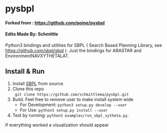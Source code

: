 # pysbpl
#### Forked from : https://github.com/poine/pysbpl
#### Edits Made By: Schmittle

Python3 bindings and utilities for SBPL ( Search Based Planning Library, see https://github.com/sbpl/sbpl ). Just the bindings for ARASTAR and EnvironmentNAVXYTHETALAT.


## Install & Run
1. Install [SBPL](https://github.com/sbpl/sbpl) from source.  
2. Clone this repo  
    ` git clone https://github.com/schmittlema/pysbpl.git` 
3. Build. Feel free to remove user to make install system wide
   - For Development: `python3 setup.py develop --user`
   - For Use: `python3 setup.py install --user`
4. Test by running: `python3 examples/run_sbpl_xytheta.py`. 

If everything worked a visualization should appear
